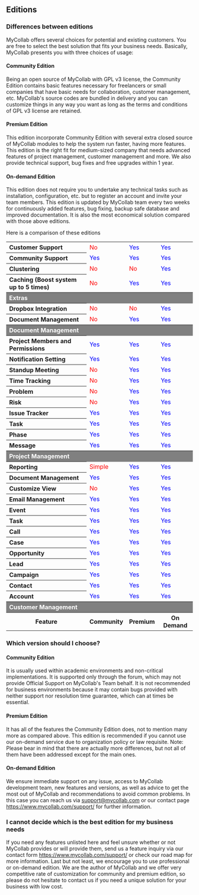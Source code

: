## Editions

### Differences between editions

MyCollab offers several choices for potential and existing customers. You are free to select the best solution that fits your business needs. Basically, MyCollab presents you with three choices of usage:

#### Community Edition

Being an open source of MyCollab with GPL v3 license, the Community Edition contains basic features necessary for freelancers or small companies that have basic needs for collaboration, customer management, etc. MyCollab's source codes are bundled in delivery and you can customize things in any way you want as long as the terms and conditions of GPL v3 license are retained.

#### Premium Edition

This edition incorporate Community Edition with several extra closed source of MyCollab modules to help the system run faster, having more features. This edition is the right fit for medium-sized company that needs advanced features of project management, customer management and more. We also provide technical support, bug fixes and free upgrades within 1 year.

#### On-demand Edition

This edition does not require you to undertake any technical tasks such as installation, configuration, etc. but to register an account and invite your team members. This edition is updated by MyCollab team every two weeks for continuously added features, bug fixing, backup safe database and improved documentation. It is also the most economical solution compared with those above editions.

Here is a comparison of these editions

<table style="width:100%">
<tr>
<th style="text-align:left"> Customer Support
</th>
<td style="color:red"> No
</td>
<td style="color:blue"> Yes
</td>
<td style="color:blue"> Yes
</td>
</tr>

<tr>
<th style="text-align:left"> Community Support
</th>
<td style="color:blue"> Yes
</td>
<td style="color:blue"> Yes
</td>
<td style="color:blue"> Yes
</td></tr>

<tr>
<th style="text-align:left"> Clustering
</th>
<td style="color:red"> No
</td>
<td style="color:red"> No
</td>
<td style="color:blue"> Yes
</td></tr>

<tr>
<th style="text-align:left"> Caching (Boost system up to 5 times)
</th>
<td style="color:red"> No
</td>
<td style="color:blue"> Yes
</td>
<td style="color:blue"> Yes
</td></tr>

<tr>
<th colspan="4" align="left" style="text-align:left;background-color:gray;color:white"> Extras
</th></tr>

<tr>
<th style="text-align:left"> Dropbox Integration
</th>
<td style="color:red"> No
</td>
<td style="color:red"> No
</td>
<td style="color:blue"> Yes
</td></tr>

<tr>
<th style="text-align:left"> Document Management
</th>
<td style="color:red"> No
</td>
<td style="color:blue"> Yes
</td>
<td style="color:blue"> Yes
</td></tr>

<tr>
<th colspan="4" align="left" style="text-align:left;background-color:gray;color:white"> Document Management
</th></tr>

<tr>
<th style="text-align:left"> Project Members and Permissions
</th>
<td style="color:blue"> Yes
</td>
<td style="color:blue"> Yes
</td>
<td style="color:blue"> Yes
</td></tr>

<tr>
<th style="text-align:left"> Notification Setting
</th>
<td style="color:blue"> Yes
</td>
<td style="color:blue"> Yes
</td>
<td style="color:blue"> Yes
</td></tr>

<tr>
<th style="text-align:left"> Standup Meeting
</th>
<td style="color:red"> No
</td>
<td style="color:blue"> Yes
</td>
<td style="color:blue"> Yes
</td></tr>

<tr>
<th style="text-align:left"> Time Tracking
</th>
<td style="color:red"> No
</td>
<td style="color:blue"> Yes
</td>
<td style="color:blue"> Yes
</td></tr>

<tr>
<th style="text-align:left"> Problem
</th>
<td style="color:red"> No
</td>
<td style="color:blue"> Yes
</td>
<td style="color:blue"> Yes
</td></tr>

<tr>
<th style="text-align:left"> Risk
</th>
<td style="color:red"> No
</td>
<td style="color:blue"> Yes
</td>
<td style="color:blue"> Yes
</td></tr>

<tr>
<th style="text-align:left"> Issue Tracker
</th>
<td style="color:blue"> Yes
</td>
<td style="color:blue"> Yes
</td>
<td style="color:blue"> Yes
</td></tr>

<tr>
<th style="text-align:left"> Task
</th>
<td style="color:blue"> Yes
</td>
<td style="color:blue"> Yes
</td>
<td style="color:blue"> Yes
</td></tr>

<tr>
<th style="text-align:left"> Phase
</th>
<td style="color:blue"> Yes
</td>
<td style="color:blue"> Yes
</td>
<td style="color:blue"> Yes
</td></tr>

<tr>
<th style="text-align:left"> Message
</th>
<td style="color:blue"> Yes
</td>
<td style="color:blue"> Yes
</td>
<td style="color:blue"> Yes
</td></tr>

<tr>
<th colspan="4" align="left" style="text-align:left;background-color:gray;color:white"> Project Management
</th></tr>

<tr>
<th style="text-align:left"> Reporting
</th>
<td style="color:red"> Simple
</td>
<td style="color:blue"> Yes
</td>
<td style="color:blue"> Yes
</td></tr>

<tr>
<th style="text-align:left"> Document Management
</th>
<td style="color:blue"> Yes
</td>
<td style="color:blue"> Yes
</td>
<td style="color:blue"> Yes
</td></tr>

<tr>
<th style="text-align:left"> Customize View
</th>
<td style="color:red"> No
</td>
<td style="color:blue"> Yes
</td>
<td style="color:blue"> Yes
</td></tr>

<tr>
<th style="text-align:left"> Email Management
</th>
<td style="color:blue"> Yes
</td>
<td style="color:blue"> Yes
</td>
<td style="color:blue"> Yes
</td></tr>

<tr>
<th style="text-align:left"> Event
</th>
<td style="color:blue"> Yes
</td>
<td style="color:blue"> Yes
</td>
<td style="color:blue"> Yes
</td></tr>

<tr>
<th style="text-align:left"> Task
</th>
<td style="color:blue"> Yes
</td>
<td style="color:blue"> Yes
</td>
<td style="color:blue"> Yes
</td></tr>

<tr>
<th style="text-align:left"> Call
</th>
<td style="color:blue"> Yes
</td>
<td style="color:blue"> Yes
</td>
<td style="color:blue"> Yes
</td></tr>

<tr>
<th style="text-align:left"> Case
</th>
<td style="color:blue"> Yes
</td>
<td style="color:blue"> Yes
</td>
<td style="color:blue"> Yes
</td></tr>

<tr>
<th style="text-align:left"> Opportunity
</th>
<td style="color:blue"> Yes
</td>
<td style="color:blue"> Yes
</td>
<td style="color:blue"> Yes
</td></tr>

<tr>
<th style="text-align:left"> Lead
</th>
<td style="color:blue"> Yes
</td>
<td style="color:blue"> Yes
</td>
<td style="color:blue"> Yes
</td></tr>

<tr>
<th style="text-align:left"> Campaign
</th>
<td style="color:blue"> Yes
</td>
<td style="color:blue"> Yes
</td>
<td style="color:blue"> Yes
</td></tr>

<tr>
<th style="text-align:left"> Contact
</th>
<td style="color:blue"> Yes
</td>
<td style="color:blue"> Yes
</td>
<td style="color:blue"> Yes
</td></tr>

<tr>
<th style="text-align:left"> Account
</th>
<td style="color:blue"> Yes
</td>
<td style="color:blue"> Yes
</td>
<td style="color:blue"> Yes
</td></tr>

<tr>
<th colspan="4" align="left" style="text-align:left;background-color:gray;color:white"> Customer Management
</th></tr>

<tr>
<th>Feature
</th>
<th>Community
</th>
<th>Premium
</th>
<th>On Demand
</th></tr>

</table>

### Which version should I choose?

#### Community Edition

It is usually used within academic environments and non-critical implementations. It is supported only through the forum, which may not provide Official Support on MyCollab's Team behalf. It is not recommended for business environments because it may contain bugs provided with neither support nor resolution time guarantee, which can at times be essential.

#### Premium Edition

It has all of the features the Community Edition does, not to mention many more as compared above. This edition is recommended if you cannot use our on-demand service due to organization policy or law requisite.
Note: Please bear in mind that there are actually more differences, but not all of them have been addressed except for the main ones.

#### On-demand Edition

We ensure immediate support on any issue, access to MyCollab development team, new features and versions, as well as advice to get the most out of MyCollab and recommendations to avoid common problems. In this case you can reach us via support@mycollab.com or our contact page https://www.mycollab.com/support/ for further information.

### I cannot decide which is the best edition for my business needs

If you need any features unlisted here and feel unsure whether or not MyCollab provides or will provide them, send us a feature inquiry via our contact form https://www.mycollab.com/support/ or check our road map for more information.
Last but not least, we encourage you to use professional or on-demand edition. We are the author of MyCollab and we offer very competitive rate of customization for community and premium edition, so please do not hesitate to contact us if you need a unique solution for your business with low cost.
